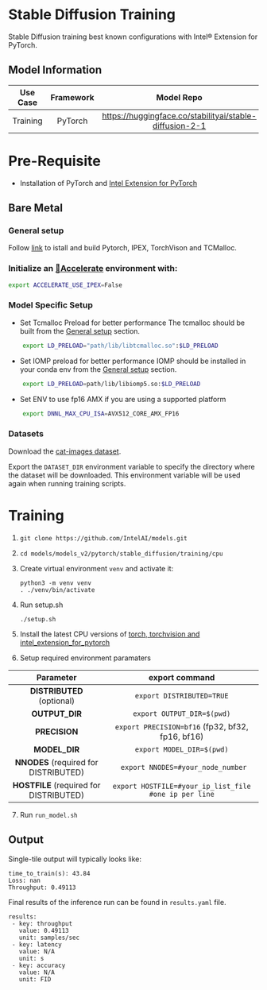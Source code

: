 # Stable Diffusion Training

Stable Diffusion training best known configurations with Intel® Extension for PyTorch.

## Model Information

| **Use Case** | **Framework** | **Model Repo** | **Branch/Commit/Tag** | **Optional Patch** |
|:---:| :---: |:--------------:|:---------------------:|:------------------:|
|  Training   |    PyTorch    |       https://huggingface.co/stabilityai/stable-diffusion-2-1       |           -           |         -          |

# Pre-Requisite
* Installation of PyTorch and [Intel Extension for PyTorch](https://intel.github.io/intel-extension-for-pytorch/#installation)

## Bare Metal
### General setup

Follow [link](https://github.com/IntelAI/models/blob/master/docs/general/pytorch/BareMetalSetup.md) to istall and build Pytorch, IPEX, TorchVison and TCMalloc.

### Initialize an [🤗Accelerate](https://github.com/huggingface/accelerate/) environment with:
```bash
export ACCELERATE_USE_IPEX=False
```

### Model Specific Setup
* Set Tcmalloc Preload for better performance
The tcmalloc should be built from the [General setup](#general-setup) section.
```bash
    export LD_PRELOAD="path/lib/libtcmalloc.so":$LD_PRELOAD
```

* Set IOMP preload for better performance
IOMP should be installed in your conda env from the [General setup](#general-setup) section.
```bash
    export LD_PRELOAD=path/lib/libiomp5.so:$LD_PRELOAD
```

* Set ENV to use fp16 AMX if you are using a supported platform
```bash
    export DNNL_MAX_CPU_ISA=AVX512_CORE_AMX_FP16
```

### Datasets

Download the [cat-images dataset](https://huggingface.co/datasets/diffusers/cat_toy_example).

Export the `DATASET_DIR` environment variable to specify the directory where the dataset will be downloaded. This environment variable will be used again when running training scripts.

# Training
1. `git clone https://github.com/IntelAI/models.git`
2. `cd models/models_v2/pytorch/stable_diffusion/training/cpu`
3. Create virtual environment `venv` and activate it:
    ```
    python3 -m venv venv
    . ./venv/bin/activate
    ```
4. Run setup.sh
    ```
    ./setup.sh
    ```
5. Install the latest CPU versions of [torch, torchvision and intel_extension_for_pytorch](https://intel.github.io/intel-extension-for-pytorch/index.html#installation)


6. Setup required environment paramaters

| **Parameter**                |                                  **export command**                                  |
|:---------------------------:|:------------------------------------------------------------------------------------:|
| **DISTRIBUTED** (optional)              | `export DISTRIBUTED=TRUE`                  |
| **OUTPUT_DIR**               |                               `export OUTPUT_DIR=$(pwd)`                               |
| **PRECISION**     |                  `export PRECISION=bf16` (fp32, bf32, fp16, bf16) |
| **MODEL_DIR**               |                               `export MODEL_DIR=$(pwd)`                               |
| **NNODES** (required for DISTRIBUTED)              | ` export NNODES=#your_node_number`                  |
| **HOSTFILE** (required for DISTRIBUTED)              | `export HOSTFILE=#your_ip_list_file #one ip per line`                  |
7. Run `run_model.sh`

## Output

Single-tile output will typically looks like:

```
time_to_train(s): 43.84
Loss: nan
Throughput: 0.49113
```
Final results of the inference run can be found in `results.yaml` file.
```
results:
 - key: throughput
   value: 0.49113
   unit: samples/sec
 - key: latency
   value: N/A
   unit: s
 - key: accuracy
   value: N/A
   unit: FID
```

